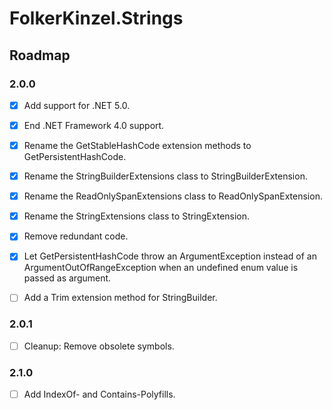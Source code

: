 ﻿# FolkerKinzel.Strings

## Roadmap

### 2.0.0
- [x] Add support for .NET 5.0.
    
- [x] End .NET Framework 4.0 support.

- [x] Rename the GetStableHashCode extension methods to GetPersistentHashCode.

- [x] Rename the StringBuilderExtensions class to StringBuilderExtension.

- [x] Rename the ReadOnlySpanExtensions class to ReadOnlySpanExtension.

- [x] Rename the StringExtensions class to StringExtension.

- [x] Remove redundant code.

- [x] Let GetPersistentHashCode throw an ArgumentException instead of an ArgumentOutOfRangeException 
when an undefined enum value is passed as argument.

- [ ] Add a Trim extension method for StringBuilder.

### 2.0.1
- [ ] Cleanup: Remove obsolete symbols.

### 2.1.0
- [ ] Add IndexOf- and Contains-Polyfills. 